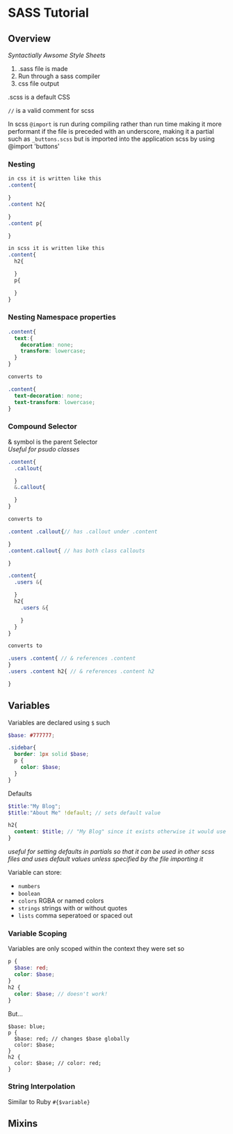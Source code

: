 # SASS Tutorial

## Overview

*Syntactially Awsome Style Sheets*  

1. .sass file is made  
2. Run through a sass compiler  
3. css file output  

.scss is a default  CSS

`//` is a valid comment for scss

In scss `@import` is run during compiling rather than run time making it more performant
if the file is preceded with an underscore, making it a partial such as `_buttons.scss` but is
imported into the application scss by using @import 'buttons'

### Nesting
``` CSS
in css it is written like this
.content{

}
.content h2{

}
.content p{

}
```
``` SCSS
in scss it is written like this
.content{
  h2{

  }
  p{

  }
}
```
### Nesting Namespace properties
``` SCSS
.content{
  text:{
    decoration: none;
    transform: lowercase;
  }
}

converts to

.content{
  text-decoration: none;
  text-transform: lowercase;
}
```
### Compound Selector  
& symbol is the parent Selector  
*Useful for psudo classes*
```scss
.content{
  .callout{

  }
  &.callout{

  }
}

converts to

.content .callout{// has .callout under .content

}
.content.callout{ // has both class callouts

}
```
```scss
.content{
  .users &{

  }
  h2{
    .users &{

    }
  }
}

converts to

.users .content{ // & references .content
}
.users .content h2{ // & references .content h2

}
```

## Variables

Variables are declared using `$` such
```scss
$base: #777777;

.sidebar{
  border: 1px solid $base;
  p {
    color: $base;
  }
}
```
Defaults
``` SCSS
$title:"My Blog";
$title:"About Me" !default; // sets default value

h2{
  content: $title; // "My Blog" since it exists otherwise it would use default
}
```
*useful for setting defaults in partials so that it can be used in other scss files and uses
default values unless specified by the file importing it*

Variable can store:  
* `numbers`
* `boolean`
* `colors` RGBA or named colors
* `strings` strings with or without quotes
* `lists` comma seperatoed or spaced out

### Variable Scoping  
Variables are only scoped within the context they were set so
```scss
p {
  $base: red;
  color: $base;
}
h2 {
  color: $base; // doesn't work!
}
```
But...
```
$base: blue;
p {
  $base: red; // changes $base globally
  color: $base;
}
h2 {
  color: $base; // color: red;
}
```

### String Interpolation
Similar to Ruby `#{$variable}`

## Mixins
